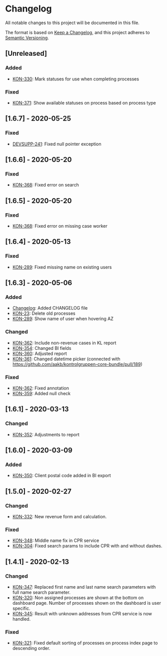 # Changelog
All notable changes to this project will be documented in this file.

The format is based on [Keep a Changelog](https://keepachangelog.com/en/1.0.0/),
and this project adheres to [Semantic Versioning](https://semver.org/spec/v2.0.0.html).

## [Unreleased]
### Added
- [KON-330](https://jira.itkdev.dk/browse/KON-330): Mark statuses for use when completing processes

### Fixed
- [KON-371](https://jira.itkdev.dk/browse/KON-371): Show available statuses on process based on process type

## [1.6.7] - 2020-05-25
### Fixed
- [DEVSUPP-241](https://jira.itkdev.dk/browse/DEVSUPP-241): Fixed null pointer exception

## [1.6.6] - 2020-05-20
### Fixed
- [KON-368](https://jira.itkdev.dk/browse/KON-368): Fixed error on search

## [1.6.5] - 2020-05-20
### Fixed
- [KON-368](https://jira.itkdev.dk/browse/KON-368): Fixed error on missing case worker

## [1.6.4] - 2020-05-13
### Fixed
- [KON-289](https://jira.itkdev.dk/browse/KON-289): Fixed missing name on existing users

## [1.6.3] - 2020-05-06
### Added
- [Changelog](https://github.com/aakb/kontrolgruppen-core-bundle/pull/177): Added CHANGELOG file
- [KON-23](https://jira.itkdev.dk/browse/KON-23): Delete old processes
- [KON-289](https://jira.itkdev.dk/browse/KON-289): Show name of user when hovering AZ

### Changed
- [KON-362](https://github.com/aakb/kontrolgruppen-core-bundle/pull/184): Include non-revenue cases in KL report
- [KON-354](https://github.com/aakb/kontrolgruppen-core-bundle/pull/187): Changed BI fields
- [KON-360](https://github.com/aakb/kontrolgruppen-core-bundle/pull/185): Adjusted report
- [KON-361](https://github.com/aakb/kontrolgruppen-core-bundle/pull/188): Changed datetime picker (connected with https://github.com/aakb/kontrolgruppen-core-bundle/pull/189)

### Fixed
- [KON-362](https://github.com/aakb/kontrolgruppen-core-bundle/pull/183): Fixed annotation
- [KON-359](https://github.com/aakb/kontrolgruppen-core-bundle/pull/186): Added null check

## [1.6.1] - 2020-03-13
### Changed
- [KON-352](https://jira.itkdev.dk/browse/KON-352): Adjustments to report

## [1.6.0] - 2020-03-09
### Added
- [KON-350](https://jira.itkdev.dk/browse/KON-350): Client postal code added in BI export

## [1.5.0] - 2020-02-27
### Changed
- [KON-332](https://jira.itkdev.dk/browse/KON-332): New revenue form and calculation.

### Fixed
- [KON-348](https://jira.itkdev.dk/browse/KON-348): Middle name fix in CPR service
- [KON-304](https://jira.itkdev.dk/browse/KON-319): Fixed search params to include CPR with and without dashes.


## [1.4.1] - 2020-02-13
### Changed
- [KON-347](https://jira.itkdev.dk/browse/KON-347): Replaced first name and last name search parameters with full name search parameter.
- [KON-320](https://jira.itkdev.dk/browse/KON-320): Non assigned processes are shown at the bottom on dashboard page. Number of processes shown on the dashboard is user specific.
- [KON-345](https://jira.itkdev.dk/browse/KON-320): Result with unknown addresses from CPR service is now handled.

### Fixed
- [KON-321](https://jira.itkdev.dk/browse/KON-321): Fixed default sorting of processes on process index page to descending order.

